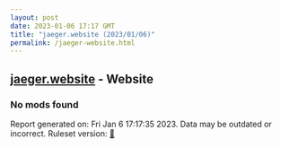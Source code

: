 ```yaml
---
layout: post
date: 2023-01-06 17:17 GMT
title: "jaeger.website (2023/01/06)"
permalink: /jaeger-website.html
---
```



## [jaeger.website](https://jaeger.website) - Website

### No mods found

Report generated on: Fri Jan  6 17:17:35 2023. Data may be outdated or incorrect.
Ruleset version: [🏀](/version-basketball)
